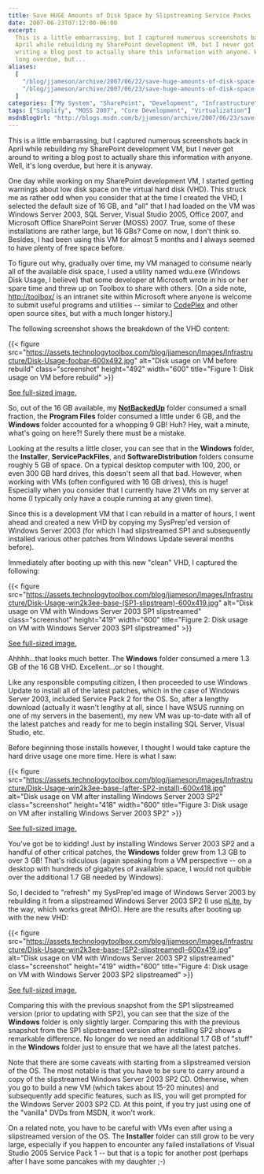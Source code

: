 ```yaml
---
title: Save HUGE Amounts of Disk Space by Slipstreaming Service Packs
date: 2007-06-23T07:12:00-06:00
excerpt:
  This is a little embarrassing, but I captured numerous screenshots back in
  April while rebuilding my SharePoint development VM, but I never got around to
  writing a blog post to actually share this information with anyone. Well, it's
  long overdue, but...
aliases:
  [
    "/blog/jjameson/archive/2007/06/22/save-huge-amounts-of-disk-space-by-slipstreaming-service-packs.aspx",
    "/blog/jjameson/archive/2007/06/23/save-huge-amounts-of-disk-space-by-slipstreaming-service-packs.aspx",
  ]
categories: ["My System", "SharePoint", "Development", "Infrastructure"]
tags: ["Simplify", "MOSS 2007", "Core Development", "Virtualization"]
msdnBlogUrl: "http://blogs.msdn.com/b/jjameson/archive/2007/06/23/save-huge-amounts-of-disk-space-by-slipstreaming-service-packs.aspx"
---
```


This is a little embarrassing, but I captured numerous screenshots back in April
while rebuilding my SharePoint development VM, but I never got around to writing
a blog post to actually share this information with anyone. Well, it's long
overdue, but here it is anyway.

One day while working on my SharePoint development VM, I started getting
warnings about low disk space on the virtual hard disk (VHD). This struck me as
rather odd when you consider that at the time I created the VHD, I selected the
default size of 16 GB, and "all" that I had loaded on the VM was Windows Server
2003, SQL Server, Visual Studio 2005, Office 2007, and Microsoft Office
SharePoint Server (MOSS) 2007. True, some of these installations are rather
large, but 16 GBs? Come on now, I don't think so. Besides, I had been using this
VM for almost 5 months and I always seemed to have plenty of free space before.

To figure out why, gradually over time, my VM managed to consume nearly all of
the available disk space, I used a utility named wdu.exe (Windows Disk Usage, I
believe) that some developer at Microsoft wrote in his or her spare time and
threw up on Toolbox to share with others.
[On a side note, [http://toolbox/](http://toolbox/) is an intranet site within
Microsoft where anyone is welcome to submit useful programs and utilities --
similar to [CodePlex](http://www.codeplex.com/) and other open source sites, but
with a much longer history.]

The following screenshot shows the breakdown of the VHD content:

{{< figure
src="https://assets.technologytoolbox.com/blog/jjameson/Images/Infrastructure/Disk-Usage-foobar-600x492.jpg"
alt="Disk usage on VM before rebuild" class="screenshot" height="492"
width="600" title="Figure 1: Disk usage on VM before rebuild" >}}

[See full-sized image.](https://assets.technologytoolbox.com/blog/jjameson/Images/Infrastructure/Disk-Usage-foobar-775x635.jpg)

So, out of the 16 GB available, my
[**NotBackedUp**](/blog/jjameson/2007/03/22/backedup-and-notbackedup) folder
consumed a small fraction, the **Program Files** folder consumed a little under
6 GB, and the **Windows** folder accounted for a whopping 9 GB! Huh? Hey, wait a
minute, what's going on here?! Surely there must be a mistake.

Looking at the results a little closer, you can see that in the **Windows**
folder, the **Installer**, **ServicePackFiles**, and **SoftwareDistribution**
folders consume roughly 5 GB of space. On a typical desktop computer with 100,
200, or even 300 GB hard drives, this doesn't seem all that bad. However, when
working with VMs (often configured with 16 GB drives), this is huge! Especially
when you consider that I currently have 21 VMs on my server at home (I typically
only have a couple running at any given time).

Since this is a development VM that I can rebuild in a matter of hours, I went
ahead and created a new VHD by copying my SysPrep'ed version of Windows Server
2003 (for which I had slipstreamed SP1 and subsequently installed various other
patches from Windows Update several months before).

Immediately after booting up with this new "clean" VHD, I captured the
following:

{{< figure
src="https://assets.technologytoolbox.com/blog/jjameson/Images/Infrastructure/Disk-Usage-win2k3ee-base-(SP1-slipstream)-600x419.jpg"
alt="Disk usage on VM with Windows Server 2003 SP1 slipstreamed"
class="screenshot" height="419" width="600"
title="Figure 2: Disk usage on VM with Windows Server 2003 SP1 slipstreamed" >}}

[See full-sized image.](https://assets.technologytoolbox.com/blog/jjameson/Images/Infrastructure/Disk-Usage-win2k3ee-base-%28SP1-slipstream%29-768x536.jpg)

Ahhhh...that looks much better. The **Windows** folder consumed a mere 1.3 GB of
the 16 GB VHD. Excellent...or so I thought.

Like any responsible computing citizen, I then proceeded to use Windows Update
to install all of the latest patches, which in the case of Windows Server 2003,
included Service Pack 2 for the OS. So, after a lengthy download (actually it
wasn't lengthy at all, since I have WSUS running on one of my servers in the
basement), my new VM was up-to-date with all of the latest patches and ready for
me to begin installing SQL Server, Visual Studio, etc.

Before beginning those installs however, I thought I would take capture the hard
drive usage one more time. Here is what I saw:

{{< figure
src="https://assets.technologytoolbox.com/blog/jjameson/Images/Infrastructure/Disk-Usage-win2k3ee-base-(after-SP2-install)-600x418.jpg"
alt="Disk usage on VM after installing Windows Server 2003 SP2"
class="screenshot" height="418" width="600"
title="Figure 3: Disk usage on VM after installing Windows Server 2003 SP2" >}}

[See full-sized image.](https://assets.technologytoolbox.com/blog/jjameson/Images/Infrastructure/Disk-Usage-win2k3ee-base-%28after-SP2-install%29-768x535.jpg)

You've got be to kidding! Just by installing Windows Server 2003 SP2 and a
handful of other critical patches, the **Windows** folder grew from 1.3 GB to
over 3 GB! That's ridiculous (again speaking from a VM perspective -- on a
desktop with hundreds of gigabytes of available space, I would not quibble over
the additional 1.7 GB needed by Windows).

So, I decided to "refresh" my SysPrep'ed image of Windows Server 2003 by
rebuilding it from a slipstreamed Windows Server 2003 SP2 (I use
[nLite](http://www.nliteos.com/), by the way, which works great IMHO). Here are
the results after booting up with the new VHD:

{{< figure
src="https://assets.technologytoolbox.com/blog/jjameson/Images/Infrastructure/Disk-Usage-win2k3ee-base-(SP2-slipstreamed)-600x419.jpg"
alt="Disk usage on VM with Windows Server 2003 SP2 slipstreamed"
class="screenshot" height="419" width="600"
title="Figure 4: Disk usage on VM with Windows Server 2003 SP2 slipstreamed" >}}

[See full-sized image.](https://assets.technologytoolbox.com/blog/jjameson/Images/Infrastructure/Disk-Usage-win2k3ee-base-%28SP2-slipstreamed%29-767x536.jpg)

Comparing this with the previous snapshot from the SP1 slipstreamed version
(prior to updating with SP2), you can see that the size of the **Windows**
folder is only slightly larger. Comparing this with the previous snapshot from
the SP1 slipstreamed version after installing SP2 shows a remarkable difference.
No longer do we need an additional 1.7 GB of "stuff" in the **Windows** folder
just to ensure that we have all the latest patches.

Note that there are some caveats with starting from a slipstreamed version of
the OS. The most notable is that you have to be sure to carry around a copy of
the slipstreamed Windows Server 2003 SP2 CD. Otherwise, when you go to build a
new VM (which takes about 15-20 minutes) and subsequently add specific features,
such as IIS, you will get prompted for the Windows Server 2003 SP2 CD. At this
point, if you try just using one of the "vanilla" DVDs from MSDN, it won't work.

On a related note, you have to be careful with VMs even after using a
slipstreamed version of the OS. The **Installer** folder can still grow to be
very large, especially if you happen to encounter any failed installations of
Visual Studio 2005 Service Pack 1 -- but that is a topic for another post
(perhaps after I have some pancakes with my daughter ;-)
